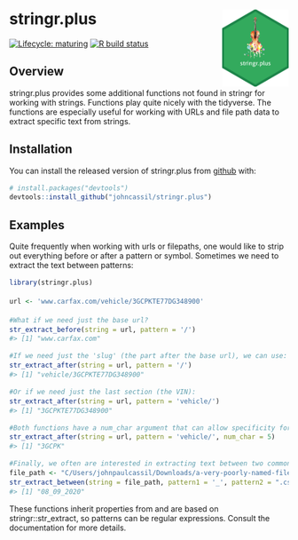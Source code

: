 
<!-- README.md is generated from README.Rmd. Please edit that file -->

# stringr.plus <a href='https://github.com/johncassil/stringr.plus'><img src='man/figures/logo.png' align="right" height="139" /></a>

<!-- badges: start -->

[![Lifecycle:
maturing](https://img.shields.io/badge/lifecycle-maturing-blue.svg)](https://www.tidyverse.org/lifecycle/#maturing)
[![R build
status](https://github.com/johncassil/stringr.plus/workflows/R-CMD-check/badge.svg)](https://github.com/johncassil/stringr.plus/actions)
<!-- badges: end -->

## Overview

stringr.plus provides some additional functions not found in stringr for
working with strings. Functions play quite nicely with the tidyverse.
The functions are especially useful for working with URLs and file path
data to extract specific text from strings.

## Installation

You can install the released version of stringr.plus from
[github](https://github.com) with:

``` r
# install.packages("devtools")
devtools::install_github("johncassil/stringr.plus")
```

## Examples

Quite frequently when working with urls or filepaths, one would like to
strip out everything before or after a pattern or symbol. Sometimes we
need to extract the text between patterns:

``` r
library(stringr.plus)

url <- 'www.carfax.com/vehicle/3GCPKTE77DG348900'

#What if we need just the base url?
str_extract_before(string = url, pattern = '/')
#> [1] "www.carfax.com"
```

``` r
#If we need just the 'slug' (the part after the base url), we can use:
str_extract_after(string = url, pattern = '/')
#> [1] "vehicle/3GCPKTE77DG348900"
```

``` r
#Or if we need just the last section (the VIN):
str_extract_after(string = url, pattern = 'vehicle/')
#> [1] "3GCPKTE77DG348900"
```

``` r
#Both functions have a num_char argument that can allow specificity for how many characters you want returned:
str_extract_after(string = url, pattern = 'vehicle/', num_char = 5)
#> [1] "3GCPK"
```

``` r
#Finally, we often are interested in extracting text between two common patterns:
file_path <- "‪C/Users/johnpaulcassil/Downloads/a-very-poorly-named-file_08_09_2020.csv"
str_extract_between(string = file_path, pattern1 = '_', pattern2 = ".csv")
#> [1] "08_09_2020"
```

These functions inherit properties from and are based on
stringr::str\_extract, so patterns can be regular expressions. Consult
the documentation for more details.
